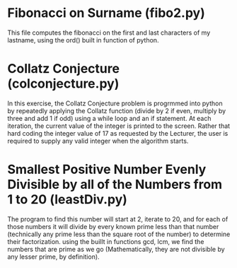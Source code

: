 # Fibonacci on Surname (fibo2.py)
This file computes the fibonacci on the first and last characters of my lastname, using the ord() built in function of python.

# Collatz Conjecture (colconjecture.py)
In this exercise, the Collatz Conjecture problem is progrmmed into python by repeatedly applying the Collatz function (divide by 2 if even, multiply by three and add 1 if odd) using a while loop and an if statement. At each iteration, the current value of the integer is printed to the screen. Rather that hard coding the integer value of 17 as requested by the Lecturer, the user is required to supply any valid integer when the algorithm starts.

# Smallest Positive Number Evenly Divisible by all of the Numbers from 1 to 20 (leastDiv.py)
The program to find this number will start at 2, iterate to 20, and for each of those numbers it will divide by every 
known prime less than that number (technically any prime less than the square root of the number) to determine their factorization. using the buillt in functions gcd, lcm, we find the numbers that are prime as we go (Mathematically, they are not divisible by any lesser prime, by definition).
